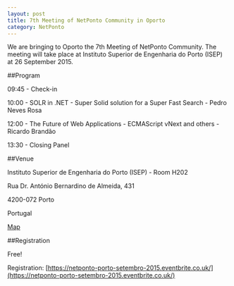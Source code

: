 ```yaml
---
layout: post
title: 7th Meeting of NetPonto Community in Oporto
category: NetPonto
---
```




We are bringing to Oporto the 7th Meeting of NetPonto Community.
The meeting will take place at Instituto Superior de Engenharia do Porto (ISEP) at 26 September 2015. 

##Program

09:45	 - 	Check-in

10:00	 - 	SOLR in .NET - Super Solid solution for a Super Fast Search - Pedro Neves Rosa 

12:00	 - 	The Future of Web Applications - ECMAScript vNext and others - Ricardo Brandão

13:30	 - 	Closing Panel

<!--excerpt-->

##Venue

Instituto Superior de Engenharia do Porto (ISEP) - Room H202 

Rua Dr. António Bernardino de Almeida, 431

4200-072 Porto

Portugal

[Map](https://www.google.pt/maps/place/ISEP,+4200-072+Porto/@41.1778457,-8.6081006,17z/data=!4m2!3m1!1s0xd246449b419e1c1:0x16a6fd2fcace4efe)

##Registration

Free!

Registration: [https://netponto-porto-setembro-2015.eventbrite.co.uk/](https://netponto-porto-setembro-2015.eventbrite.co.uk/)


